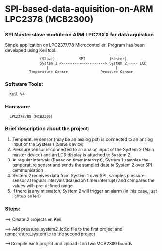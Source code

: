 # SPI-based-data-aquisition-on-ARM LPC2378 (MCB2300)

### SPI Master slave module on ARM LPC23XX for data aquisition

Simple application on LPC2377/78 Microcontroller. Program has been developed using Keil tool.



                    (Slave)	          SPI	        (Master)
                    System 1 <--------------------> System 2 ---- LCD
                       |			                   |
               Temperature Sensor 	            Pressure Sensor


### Software Tools:

      Keil V4
      
### Hardware:

      LPC2378/88 (MCB2300)
      
### Brief description about the project:

1. Temperature sensor (may be an analog pot) is connected to an analog input of the System 1 (Slave device)
2. Pressure sensor is connected to an analog input of the System 2 (Main master device) and an LCD display is attached to System 2 
3. At regular intervals (Based on timer interrupt), System 1 samples the temperature sensor and sends the sampled data to System 2 over SPI communication
4. System 2 receives data from System 1 over SPI, samples pressure sensor at regular intervals (Based on timer interrupt) and compares the values with pre-defined range
5. If there is any mismatch, System 2 will trigger an alarm (in this case, just lightup an led)

### Steps:

--> Create 2 projects on Keil

--> Add pressure_system2_lcd.c file to the first project and temperature_system1.c to the second project

-->Compile each project and upload it on two MCB2300 boards

